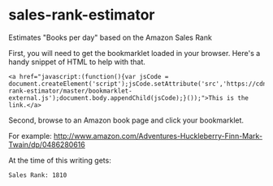 # sales-rank-estimator
Estimates "Books per day" based on the Amazon Sales Rank


First, you will need to get the bookmarklet loaded in your browser.  Here's a handy snippet of HTML to help with that.
```
<a href="javascript:(function(){var jsCode = document.createElement('script');jsCode.setAttribute('src','https://cdn.rawgit.com/m3mnoch/sales-rank-estimator/master/bookmarklet-external.js');document.body.appendChild(jsCode);}());">This is the link.</a>
```

Second, browse to an Amazon book page and click your bookmarklet.

For example:
http://www.amazon.com/Adventures-Huckleberry-Finn-Mark-Twain/dp/0486280616

At the time of this writing gets:
```
Sales Rank: 1810
```
